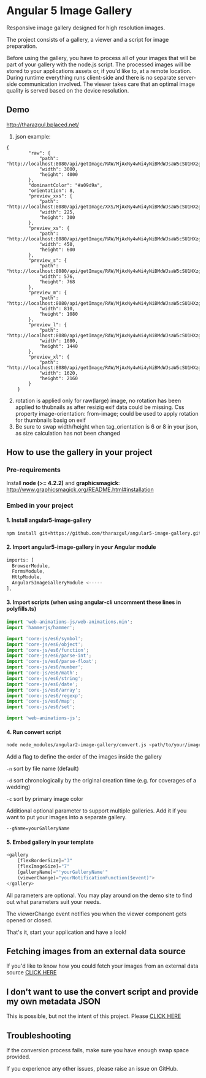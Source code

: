 # Angular 5 Image Gallery

Responsive image gallery designed for high resolution images.

The project consists of a gallery, a viewer and a script for image preparation.

Before using the gallery, you have to process all of your images that will be part of your gallery with the node.js script. The processed images will be stored to your applications assets or, if you'd like to, at a remote location. During runtime everything runs client-side and there is no separate server-side communication involved. The viewer takes care that an optimal image quality is served based on the device resolution.

## Demo

http://tharazgul.bplaced.net/

1. json example: 
```
{
		"raw": {
			"path": "http://localhost:8080/api/getImage/RAW/MjAxNy4wNi4yNiBMdWJsaW5cSU1HXzg3ODIuSlBH",
			"width": 3000,
			"height": 4000
		},
		"dominantColor": "#a09d9a",
		"orientation": 8,
		"preview_xxs": {
			"path": "http://localhost:8080/api/getImage/XXS/MjAxNy4wNi4yNiBMdWJsaW5cSU1HXzg3ODIuSlBH",
			"width": 225,
			"height": 300
		},
		"preview_xs": {
			"path": "http://localhost:8080/api/getImage/RAW/MjAxNy4wNi4yNiBMdWJsaW5cSU1HXzg3ODIuSlBH",
			"width": 450,
			"height": 600
		},
		"preview_s": {
			"path": "http://localhost:8080/api/getImage/RAW/MjAxNy4wNi4yNiBMdWJsaW5cSU1HXzg3ODIuSlBH",
			"width": 576,
			"height": 768
		},
		"preview_m": {
			"path": "http://localhost:8080/api/getImage/RAW/MjAxNy4wNi4yNiBMdWJsaW5cSU1HXzg3ODIuSlBH",
			"width": 810,
			"height": 1080
		},
		"preview_l": {
			"path": "http://localhost:8080/api/getImage/RAW/MjAxNy4wNi4yNiBMdWJsaW5cSU1HXzg3ODIuSlBH",
			"width": 1080,
			"height": 1440
		},
		"preview_xl": {
			"path": "http://localhost:8080/api/getImage/RAW/MjAxNy4wNi4yNiBMdWJsaW5cSU1HXzg3ODIuSlBH",
			"width": 1620,
			"height": 2160
		}
	}
```
2. rotation is applied only for raw(large) image, no rotation has been applied to thubnails as after resizig exif data could be missing. Css property image-orientation: from-image; could be used to apply rotation for thumbnails basig on exif
3. Be sure to swap width/height when tag_orientation is 6 or 8 in your json, as size calculation has not been changed 

## How to use the gallery in your project
### Pre-requirements
Install **node (>= 4.2.2)** and **graphicsmagick**: http://www.graphicsmagick.org/README.html#installation

### Embed in your project

#### 1. Install angular5-image-gallery

```bash
npm install git+https://github.com/tharazgul/angular5-image-gallery.git --save
```

#### 2. Import angular5-image-gallery in your Angular module

```javascript
imports: [
  BrowserModule,
  FormsModule,
  HttpModule,
  Angular5ImageGalleryModule <-----
],
```

#### 3. Import scripts (when using angular-cli uncomment these lines in polyfills.ts)

```javascript
import 'web-animations-js/web-animations.min';
import 'hammerjs/hammer';

import 'core-js/es6/symbol';
import 'core-js/es6/object';
import 'core-js/es6/function';
import 'core-js/es6/parse-int';
import 'core-js/es6/parse-float';
import 'core-js/es6/number';
import 'core-js/es6/math';
import 'core-js/es6/string';
import 'core-js/es6/date';
import 'core-js/es6/array';
import 'core-js/es6/regexp';
import 'core-js/es6/map';
import 'core-js/es6/set';

import 'web-animations-js';
```
#### 4. Run convert script

```bash
node node_modules/angular2-image-gallery/convert.js <path/to/your/images>
```
Add a flag to define the order of the images inside the gallery

`-n` sort by file name (default)

`-d` sort chronologically by the original creation time (e.g. for coverages of a wedding)

`-c` sort by primary image color

Additional optional parameter to support multiple galleries. Add it if you want to put your images into a separate gallery.

`--gName=yourGalleryName` 

#### 5. Embed gallery in your template

```javascript
<gallery 
    [flexBorderSize]="3" 
    [flexImageSize]="7"
    [galleryName]="'yourGalleryName'" 
    (viewerChange)="yourNotificationFunction($event)">
</gallery>
```

All parameters are optional. You may play around on the demo site to find out what parameters suit your needs.

The viewerChange event notifies you when the viewer component gets opened or closed.

That's it, start your application and have a look!

## Fetching images from an external data source

If you'd like to know how you could fetch your images from an external data source [CLICK HERE](https://github.com/tharazgul/angular5-image-gallery/blob/master/docs/externalDataSource.md)

## I don't want to use the convert script and provide my own metadata JSON

This is possible, but not the intent of this project. Please [CLICK HERE](https://github.com/tharazgul/angular5-image-gallery/blob/master/docs/ownJSON.md)


## Troubleshooting

If the conversion process fails, make sure you have enough swap space provided.

If you experience any other issues, please raise an issue on GitHub.

